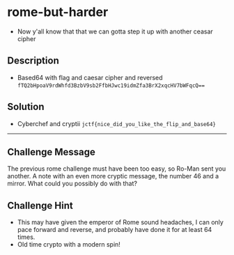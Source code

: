 # rome-but-harder
* Now y'all know that that we can gotta step it up with another ceasar cipher

## Description
* Based64 with flag and caesar cipher and reversed
`fTQ2bHpoaV9rdWhfd3BzbV9sb2FfbHJwc19idmZfa3BrX2xqcHV7bWFqcQ==`

## Solution
* Cyberchef and cryptii
`jctf{nice_did_you_like_the_flip_and_base64}`

---

## Challenge Message
The previous rome challenge must have been too easy, so Ro-Man sent you another. A note with an even more cryptic message, the number 46 and a mirror. What could you possibly do with that? 

## Challenge Hint
* This may have given the emperor of Rome sound headaches, I can only pace forward and reverse, and probably have done it for at least 64 times.
* Old time crypto with a modern spin!